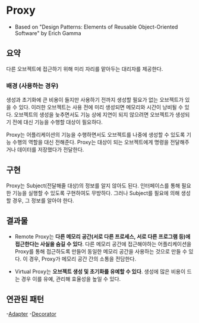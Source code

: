 # Proxy
- Based on "Design Patterns: Elements of Reusable Object-Oriented Software" by Erich Gamma

## 요약
다른 오브젝트에 접근하기 위해 미리 자리를 맡아두는 대리자를 제공한다.

### 배경 (사용하는 경우)
생성과 초기화에 큰 비용이 들지만 사용하기 전까지 생성할 필요가 없는 오브젝트가 있을 수 있다.
이러한 오브젝트는 사용 전에 미리 생성되면 메모리와 시간이 낭비될 수 있다. 오브젝트의 생성을 늦추면서도 기능 상에 지연이 되지 않으려면 오브젝트가 생성되기 전에 대신 기능을 수행할 대상이 필요하다.

Proxy는 어플리케이션의 기능을 수행하면서도 오브젝트를 나중에 생성할 수 있도록 기능 수행의 역할을 대신 전해준다. Proxy는 대상이 되는 오브젝트에게 명령을 전달해주거나 데이터를 저장했다가 전달한다.

## 구현
Proxy는 Subject(전달해줄 대상)의 정보를 알지 않아도 된다. 인터페이스를 통해 필요한 기능을 실행할 수 있도록 구현하여도 무방하다. 그러나 Subject를 필요에 의해 생성할 경우, 그 정보를 알아야 한다.

## 결과물
- Remote Proxy는 **다른 메모리 공간(서로 다른 프로세스, 서로 다른 프로그램 등)에 접근한다는 사실을 숨길 수 있다**. 다른 메모리 공간에 접근해야하는 어플리케이션을 Proxy를 통해 접근하도록 만들어 동일한 메모리 공간을 사용하는 것으로 만들 수 있다. 이 경우, Proxy가 메모리 공간 간의 소통을 전담한다.

- Virtual Proxy는 **오브젝트 생성 및 초기화를 유예할 수 있다**. 생성에 많은 비용이 드는 경우 이를 유예, 관리해 효율성을 높일 수 있다.



## 연관된 패턴
-[Adapter](https://github.com/YaJaJoA/DesignPatternStudy/blob/main/Adapter/leejunseo/README.md)
-[Decorator](https://github.com/YaJaJoA/DesignPatternStudy/blob/main/Decorator/leejunseo/README.md)
